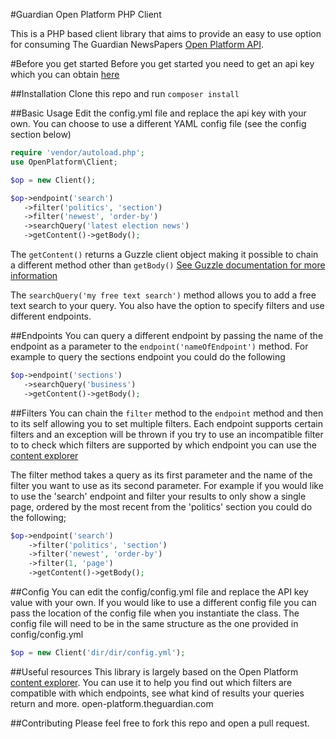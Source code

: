 #Guardian Open Platform PHP Client

This is a PHP based client library that aims to provide an easy to use option for consuming
The Guardian NewsPapers [Open Platform API](http://open-platform.theguardian.com/).

#Before you get started
Before you get started you need to get an api key which you can obtain [here](http://open-platform.theguardian.com/access/)

##Installation
Clone this repo and run `composer install`

##Basic Usage
Edit the config.yml file and replace the api key with your own.
You can choose to use a different YAML config file (see the config section below)

```php
require 'vendor/autoload.php';
use OpenPlatform\Client;

$op = new Client();

$op->endpoint('search')
   ->filter('politics', 'section')
   ->filter('newest', 'order-by')
   ->searchQuery('latest election news')
   ->getContent()->getBody();

```
The `getContent()` returns a Guzzle client object making it possible to chain a different method other than `getBody()`
[See Guzzle documentation for more information](http://docs.guzzlephp.org/en/latest/request-options.html)

The `searchQuery('my free text search')` method allows you to add a free text search to your query. You also have the option to specify
filters and use different endpoints.

##Endpoints
You can query a different endpoint by passing the name of the endpoint as a parameter to the `endpoint('nameOfEndpoint')` method.
For example to query the sections endpoint you could do the following

```php
$op->endpoint('sections')
   ->searchQuery('business')
   ->getContent()->getBody();
```

##Filters
You can chain the `filter` method to the `endpoint` method and then to its self allowing you to set multiple filters.
Each endpoint supports certain filters and an exception will be thrown if you try to use an incompatible filter to
to check which filters are supported by which endpoint you can use the [content explorer](open-platform.theguardian.com)

The filter method takes a query as its first parameter and the name of the filter you want to use as its second parameter.
For example if you would like to use the 'search' endpoint and filter your results to only show a single page,
ordered by the most recent from the 'politics' section you could do the following;

```php
$op->endpoint('search')
    ->filter('politics', 'section')
    ->filter('newest', 'order-by')
    ->filter(1, 'page')
    ->getContent()->getBody();
```

##Config
You can edit the config/config.yml file and replace the API key value with your own.
If you would like to use a different config file you can pass the location of the config file when you
instantiate the class. The config file will need to be in the same structure as the one provided in config/config.yml

```php
$op = new Client('dir/dir/config.yml');
```

##Useful resources
This library is largely based on the Open Platform [content explorer](open-platform.theguardian.com). You can use it
to help you find out which filters are compatible with which endpoints, see what kind of results your queries return and
more.
open-platform.theguardian.com

##Contributing
Please feel free to fork this repo and open a pull request.